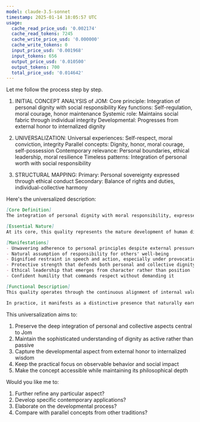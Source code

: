 ```yaml
---
model: claude-3.5-sonnet
timestamp: 2025-01-14 18:05:57 UTC
usage:
  cache_read_price_usd: '0.002174'
  cache_read_tokens: 7245
  cache_write_price_usd: '0.000000'
  cache_write_tokens: 0
  input_price_usd: '0.001968'
  input_tokens: 656
  output_price_usd: '0.010500'
  output_tokens: 700
  total_price_usd: '0.014642'
---
```


Let me follow the process step by step.

1. INITIAL CONCEPT ANALYSIS of JOM:
Core principle: Integration of personal dignity with social responsibility
Key functions: Self-regulation, moral courage, honor maintenance
Systemic role: Maintains social fabric through individual integrity
Developmental: Progresses from external honor to internalized dignity

2. UNIVERSALIZATION:
Universal experiences: Self-respect, moral conviction, integrity
Parallel concepts: Dignity, honor, moral courage, self-possession
Contemporary relevance: Personal boundaries, ethical leadership, moral resilience
Timeless patterns: Integration of personal worth with social responsibility

3. STRUCTURAL MAPPING:
Primary: Personal sovereignty expressed through ethical conduct
Secondary: Balance of rights and duties, individual-collective harmony

Here's the universalized description:

```markdown
[Core Definition]
The integration of personal dignity with moral responsibility, expressed as an unshakeable commitment to ethical conduct and social contribution. It manifests as a form of noble self-possession that naturally extends into protective care for collective well-being and social harmony.

[Essential Nature]
At its core, this quality represents the mature development of human dignity - not as mere self-respect, but as an active force that shapes behavior and social interactions. It emerges when personal sovereignty fully aligns with social responsibility, creating a form of ethical autonomy that naturally upholds both individual integrity and community welfare. This quality transcends simple honor or pride, embodying instead a profound understanding of human worth that demands consistent ethical action.

[Manifestations]
- Unwavering adherence to personal principles despite external pressures
- Natural assumption of responsibility for others' well-being
- Dignified restraint in speech and action, especially under provocation
- Protective strength that defends both personal and collective dignity
- Ethical leadership that emerges from character rather than position
- Confident humility that commands respect without demanding it

[Functional Description]
This quality operates through the continuous alignment of internal values with external actions, creating a seamless integration of personal dignity and social responsibility. It develops through progressive internalization of ethical principles, moving from learned behaviors to embodied wisdom, ultimately becoming an autonomous force for individual and collective elevation. The process requires consistent self-reflection and conscious choice in challenging situations.

In practice, it manifests as a distinctive presence that naturally earns respect and trust. Those embodying this quality demonstrate unusual resilience in maintaining ethical standards under pressure, while simultaneously showing genuine concern for collective welfare. Their actions consistently reflect a deep understanding of the inseparable nature of personal dignity and social responsibility, creating a sphere of positive influence that naturally elevates those around them.
```

This universalization aims to:
1. Preserve the deep integration of personal and collective aspects central to Jom
2. Maintain the sophisticated understanding of dignity as active rather than passive
3. Capture the developmental aspect from external honor to internalized wisdom
4. Keep the practical focus on observable behavior and social impact
5. Make the concept accessible while maintaining its philosophical depth

Would you like me to:
1. Further refine any particular aspect?
2. Develop specific contemporary applications?
3. Elaborate on the developmental process?
4. Compare with parallel concepts from other traditions?